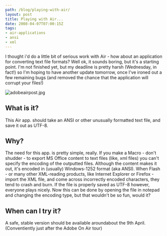```yaml
---
path: /blog/playing-with-air/
layout: post
title: Playing with Air...
date: 2008-04-07T07:00:15Z
tags:
- air-applications
- ansi
- xml
---
```


I thought i'd do a little bit of serious work with Air - how about an application for converting text file formats?  Well ok, it sounds boring, but it's a starting point.  I'm not finished yet, but my deadline is pretty harsh (Wednesday, in fact!) so I'm hoping to have another update tomorrow, once I've ironed out a few remaining bugs (and removed the chance that the application will corrupt your files!)

<img src="http://uploads.psyked.co.uk/2008/04/adobeairpost.jpg" alt="adobeairpost.jpg" />
<h2>What is it?</h2>
This Air app. should take an ANSI or other unusually formatted text file, and save it out as UTF-8.
<h2>Why?</h2>
The need for this app. is pretty simple, really.  If you make a Macro - don't shudder - to export MS Office content to text files (like, xml files) you can't specify the encoding of the outputted files. Although the content makes it out, it's encoded in (usually) Windows-1252 format (aka ANSI).  When Flash - or many other XML-reading products, like Internet Explorer or Firefox - import the XML file, and come across incorrectly encoded characters, they tend to crash and burn.  If the file is properly saved as UTF-8 however, everyone plays nicely.  Now this can be done by opening the file in notepad and changing the encoding type, but that wouldn't be so fun, would it?
<h2>When can I try it?</h2>
A safe, stable version should be available aroundabout the 9th April.  (Conventiently just after the Adobe On Air tour)